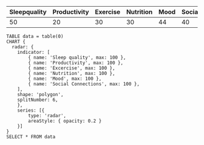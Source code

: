 
| Sleepquality | Productivity | Exercise | Nutrition | Mood | Socialconnection |
| ------------ | ------------ | -------- | --------- | ---- | ---------------- |
| 50           | 20           | 30       | 30        | 44   | 40               |


```sqlseal
TABLE data = table(0)
CHART {
  radar: {
    indicator: [
		{ name: 'Sleep quality', max: 100 },
		{ name: 'Productivity', max: 100 },
		{ name: 'Excercise', max: 100 },
		{ name: 'Nutrition', max: 100 },
		{ name: 'Mood', max: 100 },
		{ name: 'Social Connections', max: 100 },
    ],
    shape: 'polygon',
    splitNumber: 6,
    },
    series: [{
		type: 'radar',
		areaStyle: { opacity: 0.2 }
    }]
}
SELECT * FROM data
```
